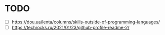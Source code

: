 # TODO

- [ ] https://dou.ua/lenta/columns/skills-outside-of-programming-languages/
- [ ] https://techrocks.ru/2021/01/23/github-profile-readme-2/
